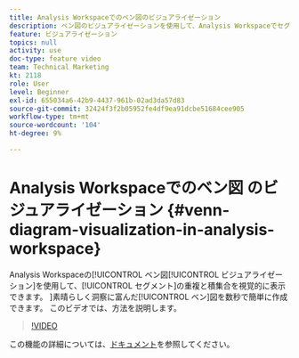 ```yaml
---
title: Analysis Workspaceでのベン図のビジュアライゼーション
description: ベン図のビジュアライゼーションを使用して、Analysis Workspaceでセグメントの重複と積集合を視覚的に表示できます。 素晴らしく洞察に富んだベン図を数秒で簡単に作成できます。 このビデオでは、方法を説明します。
feature: ビジュアライゼーション
topics: null
activity: use
doc-type: feature video
team: Technical Marketing
kt: 2118
role: User
level: Beginner
exl-id: 655034a6-42b9-4437-961b-02ad3da57d83
source-git-commit: 32424f3f2b05952fe4df9ea91dcbe51684cee905
workflow-type: tm+mt
source-wordcount: '104'
ht-degree: 9%

---
```


#  Analysis Workspaceでのベン図  のビジュアライゼーション {#venn-diagram-visualization-in-analysis-workspace}

Analysis Workspaceの[!UICONTROL ベン図[!UICONTROL ビジュアライゼーション]を使用して、[!UICONTROL セグメント]の重複と積集合を視覚的に表示できます。 ]素晴らしく洞察に富んだ[!UICONTROL ベン]図を数秒で簡単に作成できます。 このビデオでは、方法を説明します。

>[!VIDEO](https://video.tv.adobe.com/v/23987/?quality=12)

この機能の詳細については、[ドキュメント](https://marketing.adobe.com/resources/help/ja_JP/analytics/analysis-workspace/venn.html)を参照してください。
